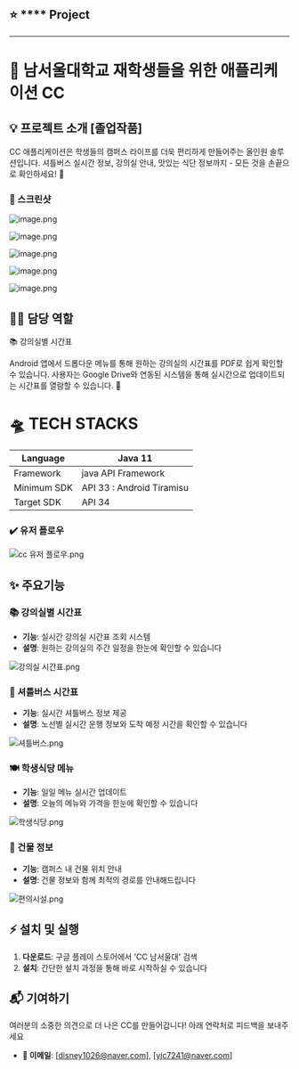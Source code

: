 ## ⭐️ **** Project

---

# 🏫 남서울대학교 재학생들을 위한 애플리케이션 CC

## 💡 프로젝트 소개 [졸업작품]

CC 애플리케이션은 학생들의 캠퍼스 라이프를 더욱 편리하게 만들어주는 올인원 솔루션입니다. 셔틀버스 실시간 정보, 강의실 안내, 맛있는 식단 정보까지 - 모든 것을 손끝으로 확인하세요! 🚀

### 📱 스크린샷

![image.png](https://prod-files-secure.s3.us-west-2.amazonaws.com/2041817f-4176-44f8-a96a-4f0c586a9509/41ce8ce8-1b8b-4113-a7d7-a481d715d542/image.png)

![image.png](https://prod-files-secure.s3.us-west-2.amazonaws.com/2041817f-4176-44f8-a96a-4f0c586a9509/d9dcb6b7-4c0c-4750-a340-1124279209af/image.png)

![image.png](https://prod-files-secure.s3.us-west-2.amazonaws.com/2041817f-4176-44f8-a96a-4f0c586a9509/147d1e19-6837-437e-b4dc-4854c260b987/image.png)

![image.png](https://prod-files-secure.s3.us-west-2.amazonaws.com/2041817f-4176-44f8-a96a-4f0c586a9509/e8a02ede-032d-4897-85f1-0fe6b4de09e7/image.png)

![image.png](https://prod-files-secure.s3.us-west-2.amazonaws.com/2041817f-4176-44f8-a96a-4f0c586a9509/36102a42-81e0-4f69-9c71-24a09d2a7f6c/image.png)

## 👨‍💻 담당 역할

📚 강의실별 시간표

Android 앱에서 드롭다운 메뉴를 통해 원하는 강의실의 시간표를 PDF로 쉽게 확인할 수 있습니다. 사용자는 Google Drive와 연동된 시스템을 통해 실시간으로 업데이트되는 시간표를 열람할 수 있습니다. 🎯

# 🛸 TECH STACKS

| Language | Java 11 |
| --- | --- |
| Framework | java API Framework |
| Minimum SDK | API 33 : Android Tiramisu |
| Target SDK | API 34 |

### ✔️ 유저 플로우

![cc 유저 플로우.png](..%2F..%2FUsers%2Fjuchan%2FOneDrive%2F%EB%B0%94%ED%83%95%20%ED%99%94%EB%A9%B4%2F%EC%A3%BC%EC%B0%AC%2F%ED%94%84%EC%A0%9D%2Fcc%20%EC%9C%A0%EC%A0%80%20%ED%94%8C%EB%A1%9C%EC%9A%B0.png)
## ✨ 주요기능

### 📚 강의실별 시간표

- **기능**: 실시간 강의실 시간표 조회 시스템
- **설명**: 원하는 강의실의 주간 일정을 한눈에 확인할 수 있습니다

![강의실 시간표.png](https://prod-files-secure.s3.us-west-2.amazonaws.com/2041817f-4176-44f8-a96a-4f0c586a9509/3c21d70b-99c1-4316-b9ff-77fb4746eb15/%EA%B0%95%EC%9D%98%EC%8B%A4_%EC%8B%9C%EA%B0%84%ED%91%9C.png)

### 🚌 셔틀버스 시간표

- **기능**: 실시간 셔틀버스 정보 제공
- **설명**: 노선별 실시간 운행 정보와 도착 예정 시간을 확인할 수 있습니다

![셔틀버스.png](https://prod-files-secure.s3.us-west-2.amazonaws.com/2041817f-4176-44f8-a96a-4f0c586a9509/14f9c494-a824-47b7-9a23-f9ccba4eb7db/%EC%85%94%ED%8B%80%EB%B2%84%EC%8A%A4.png)

### 🍽️ 학생식당 메뉴

- **기능**: 일일 메뉴 실시간 업데이트
- **설명**: 오늘의 메뉴와 가격을 한눈에 확인할 수 있습니다

![학생식당.png](https://prod-files-secure.s3.us-west-2.amazonaws.com/2041817f-4176-44f8-a96a-4f0c586a9509/edcbd0ee-1ef1-45ca-b35f-34702319bc93/%ED%95%99%EC%83%9D%EC%8B%9D%EB%8B%B9.png)

### 🏢 건물 정보

- **기능**: 캠퍼스 내 건물 위치 안내
- **설명**: 건물 정보와 함께 최적의 경로를 안내해드립니다

![편의시설.png](https://prod-files-secure.s3.us-west-2.amazonaws.com/2041817f-4176-44f8-a96a-4f0c586a9509/f82905f4-1b0e-486e-b49b-a4411f4a50d5/%ED%8E%B8%EC%9D%98%EC%8B%9C%EC%84%A4.png)

## ⚡ 설치 및 실행

1. **다운로드**: 구글 플레이 스토어에서 'CC 남서울대' 검색
2. **설치**: 간단한 설치 과정을 통해 바로 시작하실 수 있습니다

## 📬 기여하기

여러분의 소중한 의견으로 더 나은 CC를 만들어갑니다! 아래 연락처로 피드백을 보내주세요

- **📧 이메일**: [disney1026@naver.com], [yjc7241@naver.com]
